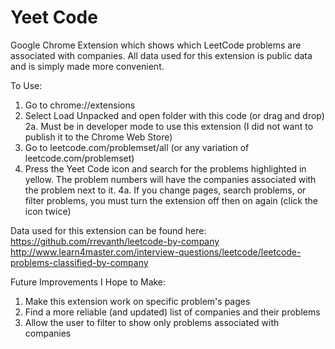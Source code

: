# Yeet Code

Google Chrome Extension which shows which LeetCode problems are associated with companies. All data used for this extension is public data and is simply made more convenient.

To Use:

1. Go to chrome://extensions
2. Select Load Unpacked and open folder with this code (or drag and drop)
2a. Must be in developer mode to use this extension (I did not want to publish it to the Chrome Web Store)
3. Go to leetcode.com/problemset/all (or any variation of leetcode.com/problemset)
4. Press the Yeet Code icon and search for the problems highlighted in yellow. The problem numbers will have the companies associated with the problem next to it.
4a. If you change pages, search problems, or filter problems, you must turn the extension off then on again (click the icon twice)


Data used for this extension can be found here: https://github.com/rrevanth/leetcode-by-company http://www.learn4master.com/interview-questions/leetcode/leetcode-problems-classified-by-company

Future Improvements I Hope to Make:

1. Make this extension work on specific problem's pages
2. Find a more reliable (and updated) list of companies and their problems
3. Allow the user to filter to show only problems associated with companies
